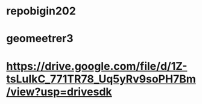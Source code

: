 # repobigin202
# geomeetrer3
# https://drive.google.com/file/d/1Z-tsLuIkC_771TR78_Uq5yRv9soPH7Bm/view?usp=drivesdk

